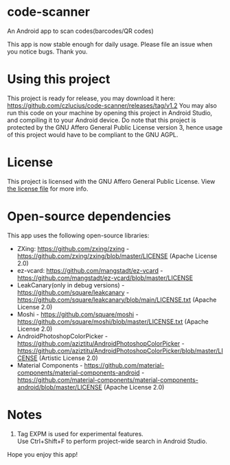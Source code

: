 # code-scanner
An Android app to scan codes(barcodes/QR codes)

This app is now stable enough for daily usage. Please file an issue when you notice bugs. Thank you.

# Using this project
This project is ready for release, you may download it here: https://github.com/czlucius/code-scanner/releases/tag/v1.2
You may also run this code on your machine by opening this project in Android Studio, and compiling it to your Android device.
Do note that this project is protected by the GNU Affero General Public License version 3, hence usage of this project would have to be compliant to the GNU AGPL.

# License
This project is licensed with the GNU Affero General Public License. View [the license file](LICENSE.md) for more info.

# Open-source dependencies

This app uses the following open-source libraries:


- ZXing: https://github.com/zxing/zxing - https://github.com/zxing/zxing/blob/master/LICENSE (Apache License 2.0)
- ez-vcard: https://github.com/mangstadt/ez-vcard - https://github.com/mangstadt/ez-vcard/blob/master/LICENSE
- LeakCanary(only in debug versions) - https://github.com/square/leakcanary - https://github.com/square/leakcanary/blob/main/LICENSE.txt (Apache License 2.0)
- Moshi - https://github.com/square/moshi - https://github.com/square/moshi/blob/master/LICENSE.txt (Apache License 2.0)
- AndroidPhotoshopColorPicker - https://github.com/aziztitu/AndroidPhotoshopColorPicker - https://github.com/aziztitu/AndroidPhotoshopColorPicker/blob/master/LICENSE (Artistic License 2.0)
- Material Components - https://github.com/material-components/material-components-android - https://github.com/material-components/material-components-android/blob/master/LICENSE (Apache License 2.0)


# Notes
1.  Tag EXPM is used for experimental features.                       
    Use Ctrl+Shift+F to perform project-wide search in Android Studio.
    
Hope you enjoy this app!
